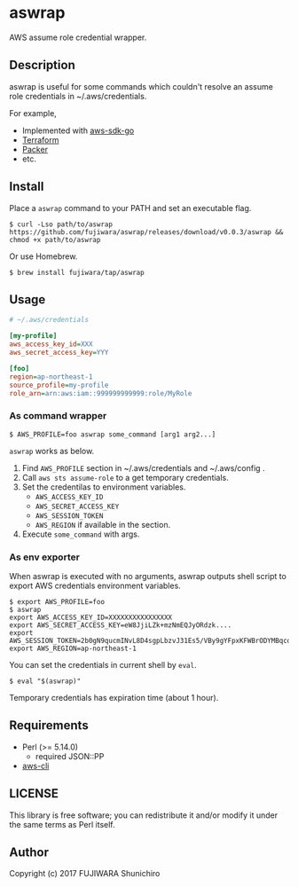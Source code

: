 # aswrap

AWS assume role credential wrapper.

## Description

aswrap is useful for some commands which couldn't resolve an assume role credentials in ~/.aws/credentials.

For example,

- Implemented with [aws-sdk-go](https://github.com/aws/aws-sdk-go)
- [Terraform](https://www.terraform.io/)
- [Packer](https://www.packer.io/)
- etc.

## Install

Place a `aswrap` command to your PATH and set an executable flag.

```console
$ curl -Lso path/to/aswrap https://github.com/fujiwara/aswrap/releases/download/v0.0.3/aswrap && chmod +x path/to/aswrap
```

Or use Homebrew.

```console
$ brew install fujiwara/tap/aswrap
```

## Usage

```ini
# ~/.aws/credentials

[my-profile]
aws_access_key_id=XXX
aws_secret_access_key=YYY

[foo]
region=ap-northeast-1
source_profile=my-profile
role_arn=arn:aws:iam::999999999999:role/MyRole
```

### As command wrapper

```console
$ AWS_PROFILE=foo aswrap some_command [arg1 arg2...]
```

`aswrap` works as below.

1. Find `AWS_PROFILE` section in ~/.aws/credentials and ~/.aws/config .
2. Call `aws sts assume-role` to a get temporary credentials.
3. Set the credentilas to environment variables.
   - `AWS_ACCESS_KEY_ID`
   - `AWS_SECRET_ACCESS_KEY`
   - `AWS_SESSION_TOKEN`
   - `AWS_REGION` if available in the section.
4. Execute `some_command` with args.

### As env exporter

When aswrap is executed with no arguments, aswrap outputs shell script to export AWS credentials environment variables.

```console
$ export AWS_PROFILE=foo
$ aswrap
export AWS_ACCESS_KEY_ID=XXXXXXXXXXXXXXXX
export AWS_SECRET_ACCESS_KEY=eW8JjiLZk+mzNmEQJyORdzk....
export AWS_SESSION_TOKEN=2b0gN9qucmINvL8D4sgpLbzvJ31Es5/VBy9gYFpxKFWBrODYMBqcq5WksJGp9RW.....
export AWS_REGION=ap-northeast-1
```

You can set the credentials in current shell by `eval`.

```console
$ eval "$(aswrap)"
```

Temporary credentials has expiration time (about 1 hour).

## Requirements

- Perl (>= 5.14.0)
  - required JSON::PP
- [aws-cli](https://github.com/aws/aws-cli)

## LICENSE

This library is free software; you can redistribute it and/or modify
it under the same terms as Perl itself.

## Author

Copyright (c) 2017 FUJIWARA Shunichiro

